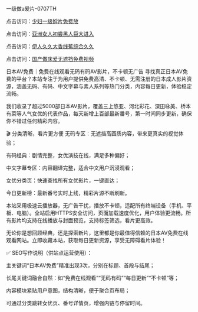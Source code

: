 一级做a爰片-0707TH

点击访问：<a href="https://gsd-agv.pages.dev/">少妇一级婬片免费放</a>

点击访问：<a href="https://bered.pages.dev/">亚洲女人初尝黑人巨大进入</a>

点击访问：<a href="https://gda-c7m.pages.dev/">伊人久久大香线蕉综合久久</a>

点击访问：<a href="https://fdhf-454.pages.dev/">国产做床爱无遮挡免费视频</a>



日本AV免费｜免费在线观看无码有码AV影片，不卡顿无广告
寻找真正日本AV免费的平台？本站专注于为用户提供免费高清、不卡顿、无需注册的日本成人影片资源，涵盖无码、有码、中文字幕与素人系列等热门分类，内容每日更新，体验稳定流畅。

我们收录了超过5000部日本AV影片，覆盖三上悠亚、河北彩花、深田咏美、桥本有菜等人气女优的代表作品，每天新增上百部最新番号，第一时间同步更新，确保你不错过任何精彩内容。

🎬 分类清晰，看片更方便
无码专区：无遮挡高画质内容，带来更真实的视觉体验；

有码经典：剧情完整，女优演技在线，满足多种偏好；

中文字幕专区：内容翻译完整，适合中文用户沉浸观看；

女优分类页：快速查找所有女优影片，一键直达；

今日更新榜：最新番号实时上线，精彩片源不断刷新。

本站采用极速云播放器，无广告干扰，播放不卡顿，适配所有终端设备（手机、平板、电脑）。全站启用HTTPS安全访问，页面加载速度优化，用户体验更流畅。所有影片均支持在线播放与封面预览，支持标签筛选，看片更高效。

无论你是想回顾经典，还是探索新片，这里都是你最值得信赖的日本AV免费在线观看网站。立即收藏本站，获取每日更新资源，享受无障碍看片体验！

✅ SEO写作说明（供站点运营使用）：

主关键词“日本AV免费”精准出现3次，分别在标题、首段与结尾；

长尾关键词融合自然：如“免费在线观看”“无码有码”“每日更新”“不卡顿”等；

内容模块紧贴用户意图，结构清晰，便于聚合页布局；

可通过分类跳转女优页、番号详情页，增强内链与停留时间。


<span style="display:none;">[Canonical link]( https://github.com/bj616496/163164 ）</span>
